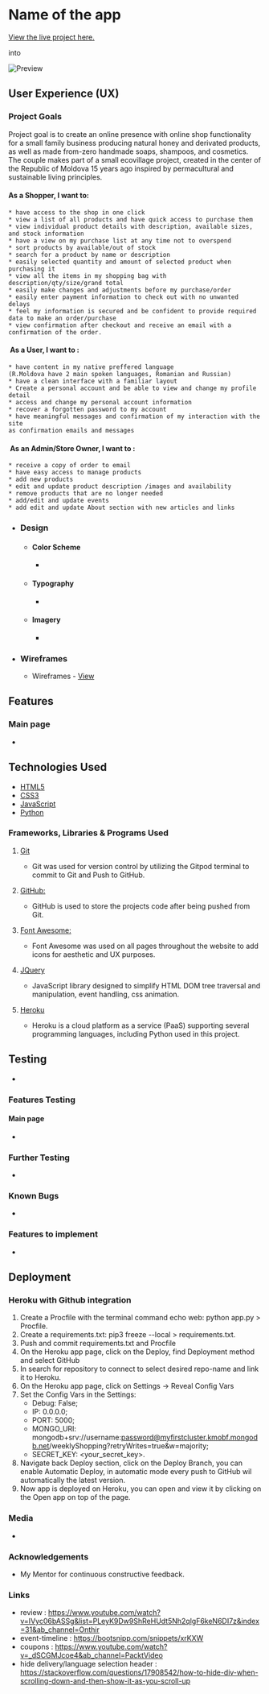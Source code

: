 #  Name of the app

[View the live project here.](https://xm/)

into 

![Preview](/docs/responsive.jpg)

## User Experience (UX)

### Project Goals

Project goal is to create an online presence with online shop functionality for a small family business producing natural honey and derivated products, as well as made from-zero handmade soaps, shampoos, and cosmetics. 
The couple makes part of a small ecovillage project, created in the center of the Republic of Moldova 15 years ago inspired by permacultural and sustainable living principles.


#### As a Shopper, I want to:

	* have access to the shop in one click
	* view a list of all products and have quick access to purchase them
	* view individual product details with description, available sizes, and stock information
	* have a view on my purchase list at any time not to overspend
	* sort products by available/out of stock
	* search for a product by name or description
	* easily selected quantity and amount of selected product when purchasing it
	* view all the items in my shopping bag with description/qty/size/grand total
	* easily make changes and adjustments before my purchase/order
	* easily enter payment information to check out with no unwanted delays
	* feel my information is secured and be confident to provide required data to make an order/purchase
	* view confirmation after checkout and receive an email with a confirmation of the order.

####  As a User, I want to :

    * have content in my native preffered language 
    (R.Moldova have 2 main spoken languages, Romanian and Russian)
    * have a clean interface with a familiar layout
    * Create a personal account and be able to view and change my profile detail
    * access and change my personal account information
    * recover a forgotten password to my account
    * have meaningful messages and confirmation of my interaction with the site 
    as confirmation emails and messages


####  As an Admin/Store Owner, I want to :
    * receive a copy of order to email
	* have easy access to manage products
	* add new products
	* edit and update product description /images and availability
	* remove products that are no longer needed 
    * add/edit and update events
    * add edit and update About section with new articles and links

-   ### Design
    -   #### Color Scheme
        -   
    -   #### Typography
        -   
    -   #### Imagery
        -  

*   ### Wireframes

    -   Wireframes - [View](/docs/wireframes.html)

## Features

### Main page
- 

## Technologies Used

-   [HTML5](https://en.wikipedia.org/wiki/HTML5)
-   [CSS3](https://en.wikipedia.org/wiki/Cascading_Style_Sheets)
-   [JavaScript](https://en.wikipedia.org/wiki/JavaScript)
-   [Python](https://en.wikipedia.org/wiki/Python_(programming_language))


### Frameworks, Libraries & Programs Used

1. [Git](https://git-scm.com/)
    - Git was used for version control by utilizing the Gitpod terminal to commit to Git and Push to GitHub.
2. [GitHub:](https://github.com/)
    - GitHub is used to store the projects code after being pushed from Git.

5. [Font Awesome:](https://fontawesome.com/)
    - Font Awesome was used on all pages throughout the website to add icons for aesthetic and UX purposes.
6. [JQuery](https://en.wikipedia.org/wiki/JQuery)
    - JavaScript library designed to simplify HTML DOM tree traversal and manipulation, event handling, css animation.

9. [Heroku](https://en.wikipedia.org/wiki/Heroku)
    - Heroku is a cloud platform as a service (PaaS) supporting several programming languages, including Python used in this project.


## Testing

-

### Features Testing

#### Main page
- 


### Further Testing

-   


### Known Bugs


- 

### Features to implement

- 

## Deployment

### Heroku with Github integration

1. Create a Procfile with the terminal command echo web: python app.py > Procfile.
2. Create a requirements.txt: pip3 freeze --local > requirements.txt.
3. Push and commit requirements.txt and Procfile
4. On the Heroku app page, click on the Deploy, find Deployment method and select GitHub
5. In search for repository to connect to select desired repo-name and link it to Heroku.
6. On the Heroku app page, click on Settings -> Reveal Config Vars
7. Set the Config Vars in the Settings: 
    - Debug: False; 
    - IP: 0.0.0.0; 
    - PORT: 5000;
    - MONGO_URI: mongodb+srv://username:password@myfirstcluster.kmobf.mongodb.net/weeklyShopping?retryWrites=true&w=majority;
    - SECRET_KEY: <your_secret_key>.
8. Navigate back Deploy section, click on the Deploy Branch, you can enable Automatic Deploy, in automatic mode every push to GitHub wil automatically the latest version.
9. Now app is deployed on Heroku, you can open and view it by clicking on the Open app on top of the page.


    
### Media

-   


### Acknowledgements

-   My Mentor for continuous constructive feedback.


### Links

- review : https://www.youtube.com/watch?v=IVyc06bASSg&list=PLeyK9Dw9ShReHUdt5Nh2qlgF6keN6DI7z&index=31&ab_channel=Onthir
- event-timeline : https://bootsnipp.com/snippets/xrKXW
- coupons : https://www.youtube.com/watch?v=_dSCGMJcoe4&ab_channel=PacktVideo
- hide delivery/language selection header : https://stackoverflow.com/questions/17908542/how-to-hide-div-when-scrolling-down-and-then-show-it-as-you-scroll-up